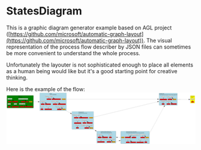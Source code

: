 # StatesDiagram

This is a graphic diagram generator example based on AGL project ([https://github.com/microsoft/automatic-graph-layout](https://github.com/microsoft/automatic-graph-layout)).
The visual representation of the process flow describer by JSON files can sometimes be more convenient to understand the whole process.

Unfortunately the layouter is not sophisticated enough to place all elements as a human being would like but it's a good starting point for creative thinking.

Here is the example of the flow:
![sample image](https://github.com/jekyll2014/StatesDiagram2/blob/master/sample_flow.png)
